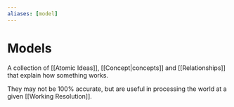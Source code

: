 ```yaml
---
aliases: [model]
---
```

# Models
A collection of [[Atomic Ideas]], [[Concept|concepts]] and [[Relationships]] that explain how something works.

They may not be 100% accurate, but are useful in processing the world at a given [[Working Resolution]].